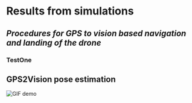 # Results from simulations
## _Procedures for GPS to vision based navigation and landing of the drone_

### TestOne
## GPS2Vision pose estimation
![GIF demo](analyse_GPS2Vision_aruco_pose_estimation.gif)
